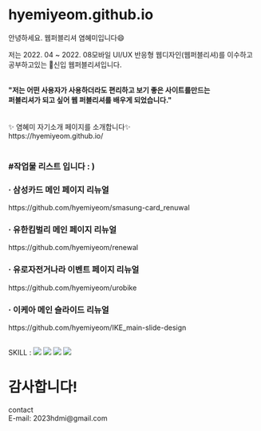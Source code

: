 # hyemiyeom.github.io

안녕하세요. 웹퍼블리셔 염혜미입니다😄

저는 2022. 04 ~ 2022. 08모바일 UI/UX 반응형 웹디자인(웹퍼블리셔)를 이수하고<br>
공부하고있는 💪신입 웹퍼블리셔입니다.

<br>
<strong>"저는 어떤 사용자가 사용하더라도 편리하고 보기 좋은 사이트를만드는 <br>
퍼블리셔가 되고 싶어 웹 퍼블리셔를 배우게 되었습니다."</strong>


<br>
<br>
<br>
✨ 염혜미 자기소개 페이지를 소개합니다✨<br>
https://hyemiyeom.github.io/


<br>
<br>
<h3>#작업물 리스트 입니다 : )<//h3>
<h3> · 삼성카드 메인 페이지 리뉴얼<br></h3>
https://github.com/hyemiyeom/smasung-card_renuwal<br>
<h3> · 유한킴벌리 메인 페이지 리뉴얼<br></h3>
https://github.com/hyemiyeom/renewal<br>
<h3> · 유로자전거나라 이벤트 페이지 리뉴얼<br></h3>
https://github.com/hyemiyeom/urobike<br>
<h3> · 이케아 메인 슬라이드 리뉴얼<br></h3>
https://github.com/hyemiyeom/IKE_main-slide-design

<br>
<br>
<p>SKILL : 
<span><img src="https://img.shields.io/badge/HTML-E34F26?style=flat&logo=HTML5&logoColor=white"/> </span>
<span><img src="https://img.shields.io/badge/CSS3-1572B6?style=flat&logo=CSS3&logoColor=white"/> </span>
<span><img src="https://img.shields.io/badge/jQuery-0769AD?style=flat&logo=jQuery&logoColor=white"/> </span>
<span><img src="https://img.shields.io/badge/Photoshop-31A8FF?style=flat&logo=Adobe Photoshop&logoColor=white"/></span>
</p>




<h1>감사합니다!</h1>
contact<br>
E-mail: 2023hdmi@gmail.com
